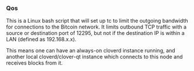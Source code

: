 ### Qos ###

This is a Linux bash script that will set up tc to limit the outgoing bandwidth for connections to the Bitcoin network. It limits outbound TCP traffic with a source or destination port of 12295, but not if the destination IP is within a LAN (defined as 192.168.x.x).

This means one can have an always-on cloverd instance running, and another local cloverd/clover-qt instance which connects to this node and receives blocks from it.
